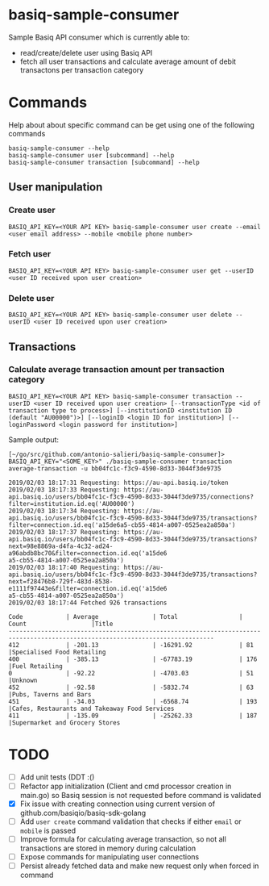 # basiq-sample-consumer
Sample Basiq API consumer which is currently able to:
* read/create/delete user using Basiq API
* fetch all user transactions and calculate average amount of debit transactons per transaction category

# Commands
Help about about specific command can be get using one of the following commands
```
basiq-sample-consumer --help
basiq-sample-consumer user [subcommand] --help
basiq-sample-consumer transaction [subcommand] --help
```
## User manipulation
### Create user
```
BASIQ_API_KEY=<YOUR API KEY> basiq-sample-consumer user create --email <user email address> --mobile <mobile phone number>
```
### Fetch user
```
BASIQ_API_KEY=<YOUR API KEY> basiq-sample-consumer user get --userID <user ID received upon user creation>
```
### Delete user
```
BASIQ_API_KEY=<YOUR API KEY> basiq-sample-consumer user delete --userID <user ID received upon user creation>
```
## Transactions

### Calculate average transaction amount per transaction category
```
BASIQ_API_KEY=<YOUR API KEY> basiq-sample-consumer transaction --userID <user ID received upon user creation> [--transactionType <id of transaction type to process>] [--institutionID <institution ID (default "AU00000")>] [--loginID <login ID for institution>] [--loginPassword <login password for institution>]
```

Sample output:
```
[~/go/src/github.com/antonio-salieri/basiq-sample-consumer]> BASIQ_API_KEY="<SOME_KEY>" ./basiq-sample-consumer transaction average-transaction -u bb04fc1c-f3c9-4590-8d33-3044f3de9735

2019/02/03 18:17:31 Requesting: https://au-api.basiq.io/token
2019/02/03 18:17:33 Requesting: https://au-api.basiq.io/users/bb04fc1c-f3c9-4590-8d33-3044f3de9735/connections?filter=institution.id.eq('AU00000')
2019/02/03 18:17:34 Requesting: https://au-api.basiq.io/users/bb04fc1c-f3c9-4590-8d33-3044f3de9735/transactions?filter=connection.id.eq('a15de6a5-cb55-4814-a007-0525ea2a850a')
2019/02/03 18:17:37 Requesting: https://au-api.basiq.io/users/bb04fc1c-f3c9-4590-8d33-3044f3de9735/transactions?next=98e8869a-d4fa-4c32-ad24-a96abdb8bc70&filter=connection.id.eq('a15de6
a5-cb55-4814-a007-0525ea2a850a')
2019/02/03 18:17:40 Requesting: https://au-api.basiq.io/users/bb04fc1c-f3c9-4590-8d33-3044f3de9735/transactions?next=f28476b8-729f-483d-8538-e1111f97443e&filter=connection.id.eq('a15de6
a5-cb55-4814-a007-0525ea2a850a')
2019/02/03 18:17:44 Fetched 926 transactions

Code            | Average               | Total                 | Count                  |Title 
-------------------------------------------------------------------------------------------------------------------------------
412             | -201.13               | -16291.92             | 81                     |Specialised Food Retailing
400             | -385.13               | -67783.19             | 176                    |Fuel Retailing
0               | -92.22                | -4703.03              | 51                     |Unknown
452             | -92.58                | -5832.74              | 63                     |Pubs, Taverns and Bars
451             | -34.03                | -6568.74              | 193                    |Cafes, Restaurants and Takeaway Food Services
411             | -135.09               | -25262.33             | 187                    |Supermarket and Grocery Stores
```

# TODO
- [ ] Add unit tests (DDT :()
- [ ] Refactor app initialization (Client and cmd processor creation in main.go) so Basiq session is not requested before command is validated
- [x] Fix issue with creating connection using current version of github.com/basiqio/basiq-sdk-golang
- [ ] Add `user create` command validation that checks if either `email` or `mobile` is passed
- [ ] Improve formula for calculating average transaction, so not all transactions are stored in memory during calculation
- [ ] Expose commands for manipulating user connections
- [ ] Persist already fetched data and make new request only when forced in command
